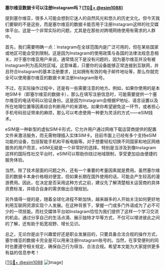 **塞尔维亚数据卡可以注册Instagram吗？[[TG💪+ @esim1088](https://t.me/s/esim1088)]**

提到塞尔维亚，很多人可能会想到它迷人的自然风光和悠久的历史文化。但今天我们要聊的不是这些，而是塞尔维亚的数据卡能否用于注册Instagram这样的社交媒体平台。这是一个非常实际的问题，尤其是在那些对跨境网络使用有需求的人群中。

首先，我们需要明确一点：Instagram在全球范围内是广泛可用的，但在某些国家或地区可能会受到限制。这是因为Instagram的使用政策与各国的法律法规息息相关。对于塞尔维亚用户来说，通常情况下是没有问题的，因为塞尔维亚并没有被Instagram列为高风险区域。这意味着，只要你的设备能够正常连接到互联网，并且符合Instagram的基本注册要求，比如拥有有效的电子邮件地址等，那么你就完全可以使用塞尔维亚的数据卡来注册Instagram账号。

不过，在实际操作过程中，还是有一些需要注意的地方。例如，如果你使用的是本地SIM卡（即塞尔维亚的数据卡），那么在填写注册信息时，可能需要提供一个塞尔维亚的电话号码以验证身份。这是因为Instagram会根据IP地址、语言设置以及所在地理位置等因素综合判断用户的来源地。如果你希望避免这一环节，或者担心手机号码验证带来的麻烦，那么可以考虑使用一种更为灵活的方式——eSIM技术。

eSIM是一种新型的虚拟SIM卡形式，它允许用户通过网络下载运营商提供的配置文件来激活服务，而无需物理插入实体SIM卡。目前市面上已经有多个支持eSIM功能的设备，包括智能手机和平板电脑等。对于想要轻松切换不同国家和地区网络服务的用户而言，eSIM无疑是一个非常好的选择。特别是当涉及到像Instagram这样的国际性社交平台时，eSIM可以帮助你绕过地域限制，享受更加自由便捷的服务体验。

当然，除了技术层面的问题之外，还有一个重要的考量因素就是费用。虽然塞尔维亚的数据卡本身价格相对便宜，但如果长期在国外使用的话，可能会产生较高的漫游费用。因此，在决定是否采用这种方式之前，建议先了解清楚相关运营商的具体资费标准，并结合自身的需求做出合理规划。

另外值得一提的是，随着全球化进程不断加快，越来越多的人开始关注如何更好地利用互联网资源实现个人发展。在这种背景下，掌握一门或多门外语成为了必不可少的一项技能。而社交媒体平台如Instagram恰恰为我们提供了这样一个学习交流的机会。通过分享自己的生活点滴、展示独特才华等方式，不仅可以增进彼此之间的了解，还有助于拓宽视野、增长见识。

总之，无论你是出于兴趣爱好还是职业发展目的，只要具备合法合规的操作方式，塞尔维亚的数据卡完全是可以用来注册Instagram账号的。当然，在享受便利的同时也要遵守相关规定，确保自己行为得当、合法合规。希望本文能为大家提供更多有益的信息参考！

[[TG💪+ @esim1088](https://t.me/s/esim1088) ![Image](https://i.postimg.cc/4NQfJmqS/Snipaste-2025-05-13-00-14-12.png)]